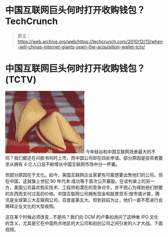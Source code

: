 # 中国互联网巨头何时打开收购钱包？TechCrunch

> 原文：<https://web.archive.org/web/https://techcrunch.com/2010/12/13/when-will-chinas-internet-giants-open-the-acquisition-wallet-tctv/>

# 中国互联网巨头何时打开收购钱包？(TCTV)

[![](img/d5ad7d07e77f5a9322ae756429141566.png "imgres-1")](https://web.archive.org/web/20221210033932/https://beta.techcrunch.com/wp-content/uploads/2010/12/imgres-11.jpeg) 今年硅谷和中国互联网场景最大的不同？我们都还在问脸书何时上市，而中国公司却在四处申请。部分原因是投资者要求从拥有 4 亿人口且不断增长中国互联网市场中分一杯羹。

但部分原因在于文化。如今，美国互联网企业家更有可能想要出售他们的公司。但在中国，这就像上世纪 90 年代末:成功等于首次公开募股。在谈判桌上的另一方，美国公司喜欢购买技术、工程师和潜在的竞争对手，并不担心为得到他们想要的东西而支付过高的价格。中国互联网公司拥有现金和股票货币:按市值计算，腾讯是全球第三大互联网公司，百度是第五大。但到目前为止，他们一直不愿进行会稀释企业文化的大型收购。

这在某个时候必须改变…不是吗？我们向 DCM 的卢春如询问了这种唯 IPO 文化的含义，尤其是它在中国热点地区的大公司和初创公司之间引发的人才大战。下面视频。